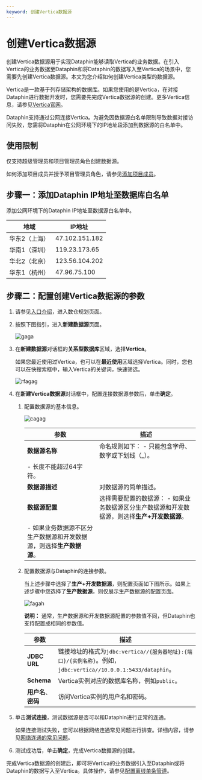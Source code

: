 ```yaml
---
keyword: 创建Vertica数据源
---
```


# 创建Vertica数据源

创建Vertica数据源用于实现Dataphin能够读取Vertica的业务数据。在引入Vertica的业务数据至Dataphin和将Dataphin的数据写入至Vertica的场景中，您需要先创建Vertica数据源。本文为您介绍如何创建Vertica类型的数据源。

Vertica是一款基于列存储架构的数据库。如果您使用的是Vertica，在对接Dataphin进行数据开发时，您需要先完成Vertica数据源的创建。更多Vertica信息，请参见[Vertica官网](https://www.vertica.com/)。

Dataphin支持通过公网连接Vertica。为避免因数据源白名单限制导致数据对接访问失败，您需将Dataphin在公网环境下的IP地址段添加到数据源的白名单中。

## 使用限制

仅支持超级管理员和项目管理员角色创建数据源。

如何添加项目成员并授予项目管理员角色，请参见[添加项目成员](/cn.zh-CN/数仓规划/管理项目空间的权限和计算源.md)。

## 步骤一：添加Dataphin IP地址至数据库白名单

添加公网环境下的Dataphin IP地址至数据源白名单中。

|地域|IP地址|
|--|----|
|华东2（上海）|47.102.151.182|
|华南1（深圳）|119.23.173.65|
|华北2（北京）|123.56.104.202|
|华东1（杭州）|47.96.75.100|

## 步骤二：配置创建Vertica数据源的参数

1.  请参见[入口介绍](/cn.zh-CN/数仓规划/概述.md)，进入数仓规划页面。

2.  按照下图指引，进入**新建数据源**页面。

    ![gaga](https://help-static-aliyun-doc.aliyuncs.com/assets/img/zh-CN/0323766261/p296046.png)

3.  在**新建数据源**对话框的**关系型数据库**区域，选择**Vertica**。

    如果您最近使用过Vertica，也可以在**最近使用**区域选择Vertica。同时，您也可以在快搜索框中，输入Vertica的关键词，快速筛选。

    ![rfagag](https://help-static-aliyun-doc.aliyuncs.com/assets/img/zh-CN/9274809261/p304893.png)

4.  在**新建Vertica数据源**对话框中，配置连接数据源参数后，单击**确定**。

    1.  配置数据源的基本信息。

        ![cagag](https://help-static-aliyun-doc.aliyuncs.com/assets/img/zh-CN/9274809261/p304898.png)

        |参数|描述|
        |--|--|
        |**数据源名称**|命名规则如下：        -   只能包含字母、数字或下划线（\_）。
        -   长度不能超过64字符。 |
        |**数据源描述**|对数据源的简单描述。|
        |**数据源配置**|选择需要配置的数据源：        -   如果业务数据源区分生产数据源和开发数据源，则选择**生产+开发数据源**。
        -   如果业务数据源不区分生产数据源和开发数据源，则选择**生产数据源**。 |

    2.  配置数据源与Dataphin的连接参数。

        当上述步骤中选择了**生产+开发数据源**，则配置页面如下图所示。如果上述步骤中您选择了**生产数据源**，则仅展示生产数据源的配置页面。

        ![fagah](https://help-static-aliyun-doc.aliyuncs.com/assets/img/zh-CN/9274809261/p304912.png)

        **说明：** 通常，生产数据源和开发数据源配置的参数值不同，但Dataphin也支持配置成相同的参数值。

        |参数|描述|
        |--|--|
        |**JDBC URL**|链接地址的格式为`jdbc:vertica//{服务器地址}:{端口}/{实例名称}`。例如，`jdbc:vertica//10.0.0.1:5433/dataphin`。|
        |**Schema**|Vertica实例对应的数据库名称，例如`public`。|
        |**用户名**、**密码**|访问Vertica实例的用户名和密码。|

5.  单击**测试连接**，测试数据源是否可以和Dataphin进行正常的连通。

    如果连接测试失败，您可以根据网络连通常见问题进行排查。详细内容，请参见[网络连通的常见问题]()。

6.  测试成功后，单击**确定**，完成Vertica数据源的创建。


完成Vertica数据源的创建后，即可将Vertica的业务数据引入至Dataphin或将Dataphin的数据写入至Vertica。具体操作，请参见[配置离线单条管道](/cn.zh-CN/数据引入/数据集成/离线单条管道/配置离线单条管道.md)。

